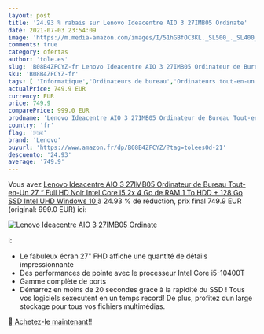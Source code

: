 ```yaml
---
layout: post
title: '24.93 % rabais sur Lenovo Ideacentre AIO 3 27IMB05 Ordinate'
date: 2021-07-03 23:54:09
image: 'https://m.media-amazon.com/images/I/51hGBfOC3KL._SL500_._SL400_.jpg'
comments: true
category: ofertas
author: 'tole.es'
slug: 'B08B4ZFCYZ-fr Lenovo Ideacentre AIO 3 27IMB05 Ordinateur de Bureau Tout-...'
sku: 'B08B4ZFCYZ-fr'
tags: [ 'Informatique','Ordinateurs de bureau','Ordinateurs tout-en-un','lenovo', ]
actualPrice: 749.9 EUR
currency: EUR
price: 749.9
comparePrice: 999.0 EUR
prodname: 'Lenovo Ideacentre AIO 3 27IMB05 Ordinateur de Bureau Tout-en-Un 27 “ Full HD Noir  Intel Core i5  2x 4 Go de RAM  1 To HDD + 128 Go SSD  Intel UHD  Windows 10 '
country: 'fr'
flag: '🇫🇷'
brand: 'Lenovo'
buyurl: 'https://www.amazon.fr/dp/B08B4ZFCYZ/?tag=tolees0d-21'
descuento: '24.93'
average: '749.9'
---
```


Vous avez [Lenovo Ideacentre AIO 3 27IMB05 Ordinateur de Bureau Tout-en-Un 27 “ Full HD Noir  Intel Core i5  2x 4 Go de RAM  1 To HDD + 128 Go SSD  Intel UHD  Windows 10 ](https://www.amazon.fr/dp/B08B4ZFCYZ/?tag=tolees0d-21)  à  24.93 % de réduction, prix final  749.9 EUR (original: 999.0 EUR) ici:

[![Lenovo Ideacentre AIO 3 27IMB05 Ordinate](https://m.media-amazon.com/images/I/51hGBfOC3KL._SL500_._SL400_.jpg)](https://www.amazon.fr/dp/B08B4ZFCYZ/?tag=tolees0d-21)

ℹ️:

- Le fabuleux écran 27" FHD affiche une quantité de détails impressionnante
- Des performances de pointe avec le processeur Intel Core i5-10400T
- Gamme complète de ports
- Démarrez en moins de 20 secondes grace à la rapidité du SSD ! Tous vos logiciels sexecutent en un temps record! De plus, profitez dun large stockage pour tous vos fichiers multimédias.

[🛒 Achetez-le maintenant!!](https://www.amazon.fr/dp/B08B4ZFCYZ/?tag=tolees0d-21)
